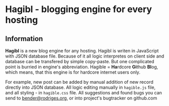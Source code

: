 Hagibl - blogging engine for every hosting
==========================================

Information
-------------------------------------------

**Hagibl** is a new blog engine for any hosting. Hagibl is writen in JavaScript with JSON database file. Because of it all logic interpretes on client side and database can be transfered by simple copy-paste. But one complicated point is burried in engine's abbreviation. Hagible = **Ha**rdcore **Gi**thub **Bl**og, which means, that this engine is for hardcore internet users only.

For example, new post can be added by manual addition of new record directly into JSON database. All logic editing manually in `hagible.js` file, and all styling - in `hagible.css` file. All suggestions and found bugs you can send to bender@rodriges.org, or into project's bugtracker on github.com